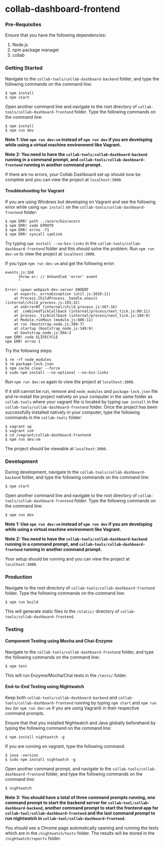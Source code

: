 # collab-dashboard-frontend

### Pre-Requisites

Ensure that you have the following dependencies:

1. Node.js
2. npm package manager
3. collab

### Getting Started

Navigate to the `collab-tools/collab-dashboard-backend` folder, and type the following commands on the command line:

```
$ npm install
$ npm start
```

Open another command line and navigate to the root directory of `collab-tools/collab-dashboard-frontend` folder. Type the following commands on the command line:

```
$ npm install
$ npm run dev
```

**Note 1: Use `npm run dev:vm` instead of `npm run dev` if you are developing while using a virtual machine environment like Vagrant.**

**Note 2: You need to have the `collab-tools/collab-dashboard-backend` running in a command prompt, and `collab-tools/collab-dashboard-frontend` running in another command prompt.**

If there are no errors, your Collab Dashboard set up should now be complete and you can view the project at `localhost:3000`.

#### Troubleshooting for Vagrant

If you are using Windows but developing on Vagrant and see the following error while using `npm install` on the `collab-tools/collab-dashboard-frontend` folder:

```
$ npm ERR! path ../acorn/bin/acorn
$ npm ERR! code EPROTO
$ npm ERR! errno -71
$ npm ERR! syscall symlink
```

Try typing `npm install --no-bin-links` in the `collab-tools/collab-dashboard-frontend` folder and this should solve the problem. Run `npm run dev:vm` to view the project at `localhost:3000`.

If you type `npm run dev:vm` and get the following error:

```
events.js:160
      throw er; // Unhandled 'error' event
      ^

Error: spawn webpack-dev-server ENOENT
    at exports._errnoException (util.js:1020:11)
    at Process.ChildProcess._handle.onexit (internal/child_process.js:193:32)
    at onErrorNT (internal/child_process.js:367:16)
    at _combinedTickCallback (internal/process/next_tick.js:80:11)
    at process._tickCallback (internal/process/next_tick.js:104:9)
    at Module.runMain (module.js:606:11)
    at run (bootstrap_node.js:389:7)
    at startup (bootstrap_node.js:149:9)
    at bootstrap_node.js:504:3
npm ERR! code ELIFECYCLE
npm ERR! errno 1
```

Try the following steps:

```
$ rm -rf node_modules
$ rm package-lock.json
$ npm cache clear --force
$ sudo npm install --no-optional --no-bin-links
```
Run `npm run dev:vm` again to view the project at `localhost:3000`.

If it still cannot be run, remove and `node_modules` and `package-lock.json` file and re-install the project natively on your computer in the same folder as `collab-tools` where your vagrant file is located by typing `npm install` in the `collab-tools/collab-dashboard-frontend` folder. Once the project has been successfully installed natively in your computer, type the following commands in the `collab-tools` folder:

```
$ vagrant up
$ vagrant ssh
$ cd /vagrant/collab-dashboard-frontend
$ npm run dev:vm
```

The project should be viewable at `localhost:3000`.

### Development

During development, navigate to the `collab-tools/collab-dashboard-backend` folder, and type the following commands on the command line:

```
$ npm start
```

Open another command line and navigate to the root directory of `collab-tools/collab-dashboard-frontend` folder. Type the following commands on the command line:

```
$ npm run dev
```

**Note 1: Use `npm run dev:vm` instead of `npm run dev` if you are developing while using a virtual machine environment like Vagrant.**

**Note 2: You need to have the `collab-tools/collab-dashboard-backend` running in a command prompt, and `collab-tools/collab-dashboard-frontend` running in another command prompt.**

Your setup should be running and you can view the project at `localhost:3000`.

### Production

Navigate to the root directory of `collab-tools/collab-dashboard-frontend` folder. Type the following commands on the command line:

```
$ npm run build
```

This will generate static files to the `/static/` directory of `collab-tools/collab-dashboard-frontend`.

### Testing

#### Component Testing using Mocha and Chai-Enzyme

Navigate to the `collab-tools/collab-dashboard-frontend` folder, and type the following commands on the command line:

```
$ npm test
```

This will run Enzyme/Mocha/Chai tests in the `/tests/` folder.

#### End-to-End Testing using Nightwatch

Keep both `collab-tools/collab-dashboard-backend` and `collab-tools/collab-dashboard-frontend` running by typing `npm start` and `npm run dev` (or `npm run dev:vm` if you are using Vagrant) in their respective command prompts.

Ensure that that you installed Nightwatch and Java globally beforehand by typing the following command on the command line:

```
$ npm install nightwatch -g
```

If you are running on vagrant, type the following command:

```
$ java -version
$ sudo npm install nightwatch -g
```

Open another command prompt, and navigate to the `collab-tools/collab-dashboard-frontend` folder, and type the following commands on the command line:

```
$ nightwatch
```

**Note 3: You should have a total of three command prompts running, one command prompt to start the backend server for `collab-tool/collab-dashboard-backend`, another command prompt to start the frontend app for `collab-tool/collab-dashboard-frontend` and the last command prompt to run nightwatch in `collab-tool/collab-dashboard-frontend`.**

You should see a Chrome page automatically opening and running the tests which are in the `/nightwatch/tests` folder. The results will be stored in the `/nightwatch/reports` folder.
